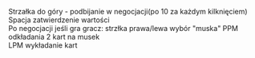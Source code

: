 Strzałka do góry - podbijanie w negocjacji(po 10 za każdym kilknięciem) 
Spacja zatwierdzenie wartości   
Po negocjacji jeśli gra gracz: strzłka prawa/lewa wybór "muska" 
PPM odkładania 2 kart na musek  
LPM wykładanie kart 
